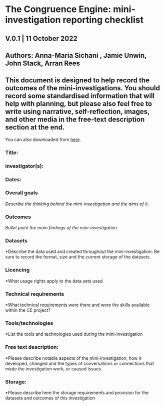 # The Congruence Engine: mini-investigation reporting checklist
## V.0.1 | 11 October  2022
## Authors: Anna-Maria Sichani , Jamie Unwin, John Stack, Arran Rees 

## This document is designed to help record the outcomes of the mini-investigations. You should record some standardised information that will help with planning, but please also feel free to write using narrative, self-reflection, images, and other media in the free-text description section at the end. 
You can also downloaded from [here](https://github.com/Congruence-Engine/documentation/blob/main/data_management/Mini-investigation_checklist.docx). 

### Title:
### investigator(s):
### Dates:

### Overall goals
*Describe the thinking behind the mini-investigation and the aims of it.*



### Outcomes
*Bullet point the main findings of the mini-investigation*



### Datasets
*Describe the data used and created throughout the mini-investigation. Be sure to record the format, size and the current storage of the datasets.

### Licencing
*What usage rights apply to the data sets used



### Technical requirements
*What technical requirements were there and were the skills available within the CE project?


### Tools/technologies
*List the tools and technologies used during the mini-investigation


### Free text description:
*Please describe notable aspects of the mini-investigation, how it developed, changed and the types of conversations or connections that made the investigation work, or caused issues.


### Storage: 
*Please describe here the storage requirements and provision for the datasets and outcomes of this investigation

